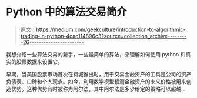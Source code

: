 # Python 中的算法交易简介

> 原文：<https://medium.com/geekculture/introduction-to-algorithmic-trading-in-python-4cac114896c3?source=collection_archive---------26----------------------->

我想介绍一些算法交易的新手，一些最简单的算法，来理解如何使用 python 和真实的股票数据来设置它。

早期，当美国股票市场首次在费城推出时，用于交易金融资产的工具是公司的资产负债表、口碑和个人观点。如今，利用数学模型预测金融资产的未来价格被用来创造优势。这种优势有时被称为阿尔法，其中阿尔法是多少给定的策略可以超越…